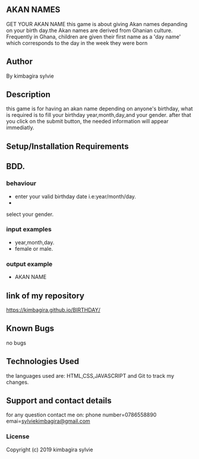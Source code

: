 ## AKAN NAMES
GET YOUR AKAN NAME
this game is about giving  Akan names  depanding on your birth day.the Akan names are derived from Ghanian culture. Frequently in Ghana, children are given their first name as a 'day name' which corresponds to the day in the week they were born
## Author
 By kimbagira sylvie
## Description
this game is for having an akan name depending on anyone's birthday,
what is required is to fill your birthday year,month,day,and your gender.
after that you click on the submit button, the needed information will appear immediatly.
## Setup/Installation Requirements

## BDD.
### behaviour
* enter your valid birthday date i.e:year/month/day.
*
select your gender.
### input examples
* year,month,day.
* female or male.
### output example
* AKAN NAME
## link of my repository
 https://kimbagira.github.io/BIRTHDAY/
## Known Bugs
no bugs 
## Technologies Used
 the languages used are:
 HTML,CSS,JAVASCRIPT and Git to track my changes.
## Support and contact details
for any question contact me on:
phone number=0786558890
emai=sylviekimbagira@gmail.com
### License
Copyright (c) 2019 kimbagira sylvie
